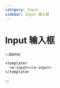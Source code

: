 ```yaml
---
category: Input
sidebar: Input 输入框
---
```


# Input 输入框

:::demo
```vue
<template>
  <w-input></w-input>
</template>
```
:::